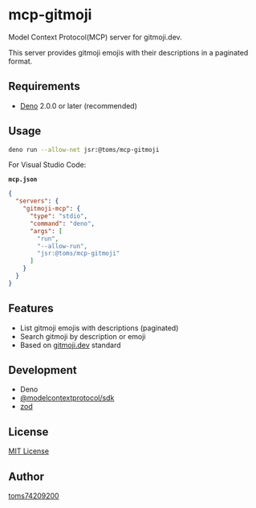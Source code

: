 # mcp-gitmoji

Model Context Protocol(MCP) server for gitmoji.dev.

This server provides gitmoji emojis with their descriptions in a paginated
format.

## Requirements

- [Deno](https://deno.land/) 2.0.0 or later (recommended)

## Usage

```bash
deno run --allow-net jsr:@toms/mcp-gitmoji
```

For Visual Studio Code:

**`mcp.json`**

```json
{
  "servers": {
    "gitmoji-mcp": {
      "type": "stdio",
      "command": "deno",
      "args": [
        "run",
        "--allow-run",
        "jsr:@toms/mcp-gitmoji"
      ]
    }
  }
}
```

## Features

- List gitmoji emojis with descriptions (paginated)
- Search gitmoji by description or emoji
- Based on [gitmoji.dev](https://gitmoji.dev/) standard

## Development

- Deno
- [@modelcontextprotocol/sdk](https://github.com/modelcontextprotocol/typescript-sdk)
- [zod](https://github.com/colinhacks/zod)

## License

[MIT License](LICENSE)

## Author

[toms74209200](https://github.com/toms74209200)
